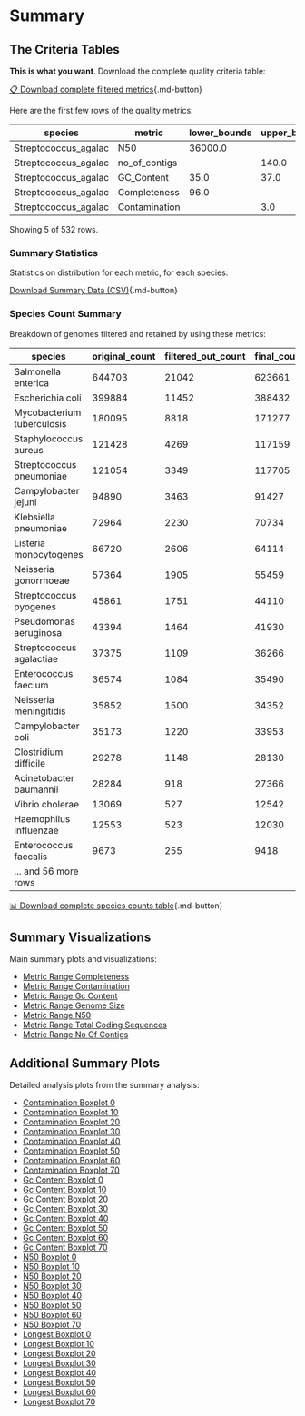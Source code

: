 # Summary

## The Criteria Tables
**This is what you want**. 
Download the complete quality criteria table:


[📋 Download complete filtered metrics](summary/filtered_metrics.csv){.md-button}

Here are the first few rows of the quality metrics:

| species | metric | lower_bounds | upper_bounds |
|---|---|---|---|
| Streptococcus_agalac | N50 | 36000.0 |  |
| Streptococcus_agalac | no_of_contigs |  | 140.0 |
| Streptococcus_agalac | GC_Content | 35.0 | 37.0 |
| Streptococcus_agalac | Completeness | 96.0 |  |
| Streptococcus_agalac | Contamination |  | 3.0 |

Showing 5 of 532 rows.
### Summary Statistics
Statistics on distribution for each metric, for each species:

[Download Summary Data (CSV)](all_metrics_selected_summary.csv){.md-button}


### Species Count Summary
Breakdown of genomes filtered and retained by using these metrics:

| species | original_count | filtered_out_count | final_count |
|---|---|---|---|
| Salmonella enterica | 644703 | 21042 | 623661 |
| Escherichia coli | 399884 | 11452 | 388432 |
| Mycobacterium tuberculosis | 180095 | 8818 | 171277 |
| Staphylococcus aureus | 121428 | 4269 | 117159 |
| Streptococcus pneumoniae | 121054 | 3349 | 117705 |
| Campylobacter jejuni | 94890 | 3463 | 91427 |
| Klebsiella pneumoniae | 72964 | 2230 | 70734 |
| Listeria monocytogenes | 66720 | 2606 | 64114 |
| Neisseria gonorrhoeae | 57364 | 1905 | 55459 |
| Streptococcus pyogenes | 45861 | 1751 | 44110 |
| Pseudomonas aeruginosa | 43394 | 1464 | 41930 |
| Streptococcus agalactiae | 37375 | 1109 | 36266 |
| Enterococcus faecium | 36574 | 1084 | 35490 |
| Neisseria meningitidis | 35852 | 1500 | 34352 |
| Campylobacter coli | 35173 | 1220 | 33953 |
| Clostridium difficile | 29278 | 1148 | 28130 |
| Acinetobacter baumannii | 28284 | 918 | 27366 |
| Vibrio cholerae | 13069 | 527 | 12542 |
| Haemophilus influenzae | 12553 | 523 | 12030 |
| Enterococcus faecalis | 9673 | 255 | 9418 |
| ... and 56 more rows | | |

[📊 Download complete species counts table](summary/species_counts.csv){.md-button}

## Summary Visualizations
Main summary plots and visualizations:

- [Metric Range Completeness](summary/metric_range_Completeness.png)
- [Metric Range Contamination](summary/metric_range_Contamination.png)
- [Metric Range Gc Content](summary/metric_range_GC_Content.png)
- [Metric Range Genome Size](summary/metric_range_Genome_Size.png)
- [Metric Range N50](summary/metric_range_N50.png)
- [Metric Range Total Coding Sequences](summary/metric_range_Total_Coding_Sequences.png)
- [Metric Range No Of Contigs](summary/metric_range_no_of_contigs.png)
## Additional Summary Plots
Detailed analysis plots from the summary analysis:

- [Contamination Boxplot 0](summary/plots/Contamination_boxplot_0.png)
- [Contamination Boxplot 10](summary/plots/Contamination_boxplot_10.png)
- [Contamination Boxplot 20](summary/plots/Contamination_boxplot_20.png)
- [Contamination Boxplot 30](summary/plots/Contamination_boxplot_30.png)
- [Contamination Boxplot 40](summary/plots/Contamination_boxplot_40.png)
- [Contamination Boxplot 50](summary/plots/Contamination_boxplot_50.png)
- [Contamination Boxplot 60](summary/plots/Contamination_boxplot_60.png)
- [Contamination Boxplot 70](summary/plots/Contamination_boxplot_70.png)
- [Gc Content Boxplot 0](summary/plots/GC_Content_boxplot_0.png)
- [Gc Content Boxplot 10](summary/plots/GC_Content_boxplot_10.png)
- [Gc Content Boxplot 20](summary/plots/GC_Content_boxplot_20.png)
- [Gc Content Boxplot 30](summary/plots/GC_Content_boxplot_30.png)
- [Gc Content Boxplot 40](summary/plots/GC_Content_boxplot_40.png)
- [Gc Content Boxplot 50](summary/plots/GC_Content_boxplot_50.png)
- [Gc Content Boxplot 60](summary/plots/GC_Content_boxplot_60.png)
- [Gc Content Boxplot 70](summary/plots/GC_Content_boxplot_70.png)
- [N50 Boxplot 0](summary/plots/N50_boxplot_0.png)
- [N50 Boxplot 10](summary/plots/N50_boxplot_10.png)
- [N50 Boxplot 20](summary/plots/N50_boxplot_20.png)
- [N50 Boxplot 30](summary/plots/N50_boxplot_30.png)
- [N50 Boxplot 40](summary/plots/N50_boxplot_40.png)
- [N50 Boxplot 50](summary/plots/N50_boxplot_50.png)
- [N50 Boxplot 60](summary/plots/N50_boxplot_60.png)
- [N50 Boxplot 70](summary/plots/N50_boxplot_70.png)
- [Longest Boxplot 0](summary/plots/longest_boxplot_0.png)
- [Longest Boxplot 10](summary/plots/longest_boxplot_10.png)
- [Longest Boxplot 20](summary/plots/longest_boxplot_20.png)
- [Longest Boxplot 30](summary/plots/longest_boxplot_30.png)
- [Longest Boxplot 40](summary/plots/longest_boxplot_40.png)
- [Longest Boxplot 50](summary/plots/longest_boxplot_50.png)
- [Longest Boxplot 60](summary/plots/longest_boxplot_60.png)
- [Longest Boxplot 70](summary/plots/longest_boxplot_70.png)